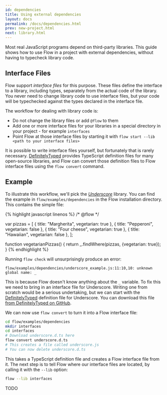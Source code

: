 ```yaml
---
id: dependencies
title: Using external dependencies
layout: docs
permalink: /docs/dependencies.html
prev: new-project.html
next: library.html
---
```


Most real JavaScript programs depend on third-party libraries. This guide shows how to use Flow in a project with external dependencies, without having to typecheck library code.

## Interface Files

Flow support *interface files* for this purpose. These files define the interface to a library, including types, separately from the actual code of the library. You never need to change library code to use interface files, but your code will be typechecked against the types declared in the interface file.

The workflow for dealing with library code is:

* Do not change the library files or add `@flow` to them
* Add one or more interface files for your libraries in a special directory in your project - for example `interfaces`
* Point Flow at those interface files by starting it with `flow start --lib  <path to your interface files>`

It is possible to write interface files yourself, but fortunately that is rarely necessary. [DefinitelyTyped](http://definitelytyped.org/) provides TypeScript definition files for many open-source libraries, and Flow can convert those definition files to Flow interface files using the `flow convert` command. 

## Example

To illustrate this workflow, we'll pick the [*Underscore*](http://underscorejs.org/) library. You can find the example in `flow/examples/dependencies` in the Flow installation directory. This contains the simple file:

{% highlight javascript linenos %}
/* @flow */

var pizzas = [
  { title: "Margherita", vegetarian: true },
  { title: "Pepperoni", vegetarian: false },
  { title: "Four cheese", vegetarian: true },
  { title: "Hawaiian", vegetarian: false },
];

function vegetarianPizzas() {
  return _.findWhere(pizzas, {vegetarian: true});
}
{% endhighlight %}

Running `flow check` will unsurprisingly produce an error:

```bbcode
flow/examples/dependencies/underscore_example.js:11:10,10: unknown global name: _
```

This is because Flow doesn't know anything about the `_` variable. To fix this we need to bring in an interface file for Underscore. Writing one from scratch would be a serious undertaking, but we can start with the [DefinitelyTyped](http://definitelytyped.org/) definition file for Underscore. You can download this file [from DefinitelyTyped on GitHub](https://github.com/borisyankov/DefinitelyTyped/blob/master/underscore/underscore.d.ts).

We can now use `flow convert` to turn it into a Flow interface file:

```bash
cd flow/examples/dependencies
mkdir interfaces
cd interfaces
# Download underscore.d.ts here
flow convert underscore.d.ts
# This creates a file called underscore.js
# You can now delete underscore.d.ts
```

This takes a TypeScript definition file and creates a Flow interface file from it. The next step is to tell Flow where our interface files are located, by calling it with the `--lib` option:

```bash
flow --lib interfaces
```

TODO
